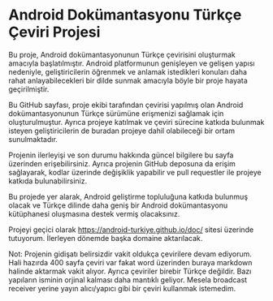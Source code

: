 # Android Dokümantasyonu Türkçe Çeviri Projesi

Bu proje, Android dokümantasyonunun Türkçe çevirisini oluşturmak amacıyla başlatılmıştır. Android platformunun genişleyen ve gelişen yapısı nedeniyle, geliştiricilerin öğrenmek ve anlamak istedikleri konuları daha rahat anlayabilecekleri bir dilde sunmak amacıyla böyle bir proje hayata geçirilmiştir.

Bu GitHub sayfası, proje ekibi tarafından çevirisi yapılmış olan Android dokümantasyonunun Türkçe sürümüne erişmenizi sağlamak için oluşturulmuştur. Ayrıca projeye katılmak ve çeviri sürecine katkıda bulunmak isteyen geliştiricilerin de buradan projeye dahil olabileceği bir ortam sunulmaktadır.

Projenin ilerleyişi ve son durumu hakkında güncel bilgilere bu sayfa üzerinden erişebilirsiniz. Ayrıca projenin GitHub deposuna da erişim sağlayarak, kodlar üzerinde değişiklik yapabilir ve pull requestler ile projeye katkıda bulunabilirsiniz.

Bu projede yer alarak, Android geliştirme topluluğuna katkıda bulunmuş olacak ve Türkçe dilinde daha geniş bir Android dokümantasyonu kütüphanesi oluşmasına destek vermiş olacaksınız.

Projeyi geçici olarak https://android-turkiye.github.io/doc/ sitesi üzerinde tutuyorum. İlerleyen dönemde başka domaine aktarılacak.

Not: Projenin gidişatı belirsizdir vakit oldukça çevirilere devam ediyorum. Hali hazırda 400 sayfa çeviri var fakat word üzerinden buraya markdown halinde aktarmak vakit alıyor. Ayrıca çeviriler birebir Türkçe değildir. Bazı yapıların isminin orjinal kalması daha mantıklı geliyor. Mesela broadcast receiver yerine yayın alıcı/yapıcı gibi bir çeviri kullanmak istemedim.
